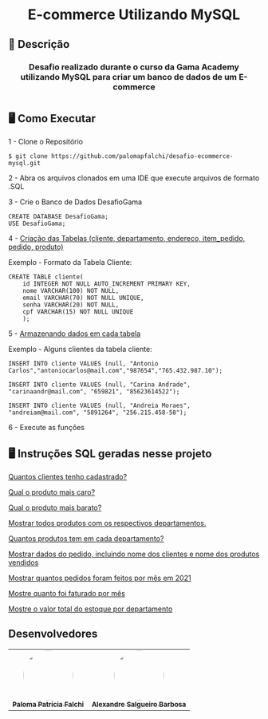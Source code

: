 # <p align="center"> E-commerce Utilizando MySQL </p>

## 📝 Descrição

<h3><p align="center"> Desafio realizado durante o curso da Gama Academy utilizando MySQL para criar um banco de dados de um E-commerce </p></h3>

# 

## 🖥️ Como Executar

1 - Clone o Repositório
    
    $ git clone https://github.com/palomapfalchi/desafio-ecommerce-mysql.git

2 - Abra os arquivos clonados em uma IDE que execute arquivos de formato .SQL


3 - Crie o Banco de Dados DesafioGama
    
    CREATE DATABASE DesafioGama;
    USE DesafioGama;

4 - <a href="https://github.com/palomapfalchi/desafio-ecommerce-mysql/blob/main/Query/dados-tabela.sql#:~:text=USE%20DesafioGama%3B-,%2D%2D%20INSERINDO%20AS%20TABELAS,)%3B,-%2D%2D%20Exerc%C3%ADcio%201%3A%20Inserindo">Criação das Tabelas (cliente, departamento, endereco, item_pedido, pedido, produto)</a>


Exemplo - Formato da Tabela Cliente:

    CREATE TABLE cliente(
        id INTEGER NOT NULL AUTO_INCREMENT PRIMARY KEY, 
        nome VARCHAR(100) NOT NULL, 
        email VARCHAR(70) NOT NULL UNIQUE, 
        senha VARCHAR(20) NOT NULL, 
        cpf VARCHAR(15) NOT NULL UNIQUE
        );

5 - <a href="https://github.com/palomapfalchi/desafio-ecommerce-mysql/blob/main/Query/dados-tabela.sql#:~:text=%2D%2D%20CLIENTES,4000%2C%209%2C%2012)%3B">Armazenando dados em cada tabela </a>

Exemplo - Alguns clientes da tabela cliente:

    INSERT INTO cliente VALUES (null, "Antonio Carlos","antoniocarlos@mail.com","987654","765.432.987.10");

    INSERT INTO cliente VALUES (null, "Carina Andrade", "carinaandr@mail.com", "659821", "85623614522");

    INSERT INTO cliente VALUES (null, "Andreia Moraes", "andreiam@mail.com", "5891264", "256.215.458-58");
    
6 - Execute as funções


## 🖥️ Instruções SQL geradas nesse projeto

<a href="https://github.com/palomapfalchi/desafio-ecommerce-mysql/blob/main/Query/exercicios.sql#:~:text=select%20count(id)%20from%20cliente%3B">Quantos clientes tenho cadastrado? </a>

<a href="https://github.com/palomapfalchi/desafio-ecommerce-mysql/blob/main/Query/exercicios.sql#:~:text=select%20*%20from%20produto%20where%20preco%20%3D%20(select%20max(preco)%20from%20produto)%3B"> Qual o produto mais caro? </a>

<a href="https://github.com/palomapfalchi/desafio-ecommerce-mysql/blob/main/Query/exercicios.sql#:~:text=select%20*%20from%20produto%20where%20preco%20%3D%20(select%20min(preco)%20from%20produto)%3B">Qual o produto mais barato? </a>

<a href="https://github.com/palomapfalchi/desafio-ecommerce-mysql/blob/main/Query/exercicios.sql#:~:text=select%20produto.nome,departamento.codigo%20%3D%20departamento_codigo%3B">Mostrar todos produtos com os respectivos departamentos.</a>

<a href="https://github.com/palomapfalchi/desafio-ecommerce-mysql/blob/main/Query/exercicios.sql#:~:text=select%20departamento_codigo%20as,GROUP%20BY%20departamento_codigo%3B">Quantos produtos tem em cada departamento? </a>

<a href="https://github.com/palomapfalchi/desafio-ecommerce-mysql/blob/main/Query/exercicios.sql#:~:text=SELECT%20*%20FROM%20pedido,by%20pedido.numero%3B">Mostrar dados do pedido, incluindo nome dos clientes e nome dos produtos vendidos</a>

<a href="https://github.com/palomapfalchi/desafio-ecommerce-mysql/blob/main/Query/exercicios.sql#:~:text=SELECT%20Month(data_pedido)%20as%20%22M%C3%AAs%22%2C%20count,group%20by%20month(data_pedido)%3B">Mostrar quantos pedidos foram feitos por mês em 2021 </a>

<a href="https://github.com/palomapfalchi/desafio-ecommerce-mysql/blob/main/Query/exercicios.sql#:~:text=SELECT%20Month(data_pedido)%20as%20%22M%C3%AAs%22%2C%20sum,group%20by%20month(data_pedido)%3B"> Mostre quanto foi faturado por mês </a>

<a href="https://github.com/palomapfalchi/desafio-ecommerce-mysql/blob/main/Query/exercicios.sql#:~:text=SELECT%20departamento.nome,BY%20departamento.codigo%3B">Mostre o valor total do estoque por departamento</a>

## Desenvolvedores

<table>
  <tr>
    <td align="center"><a href="https://github.com/palomapfalchi"><img style="border-radius: 50%;" src="https://avatars.githubusercontent.com/u/85750919?v=4" width="100px;" alt=""/><br /><sub><b>Paloma Patrícia Falchi</b></sub></a><br /></a></td>
    <td align="center"><a href="https://github.com/alesalg"><img style="border-radius: 50%;" src="https://avatars.githubusercontent.com/u/73660994?v=4" width="100px;" alt=""/><br /><sub><b>Alexandre Salgueiro Barbosa</b></sub></a><br/></a></td>
    
  </tr>
</table>
